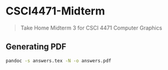 # CSCI4471-Midterm

> Take Home Midterm 3 for CSCI 4471 Computer Graphics

## Generating PDF

```bash
pandoc -s answers.tex -N -o answers.pdf
```
